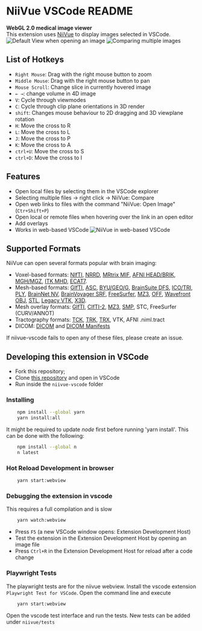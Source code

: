 # NiiVue VSCode README

**WebGL 2.0 medical image viewer**  
This extension uses [NiiVue](https://github.com/niivue/niivue) to display images selected in VSCode.  
![Default View when opening an image](media/default_view.png)
![Comparing multiple images](media/compare_view.png)

## List of Hotkeys

- `Right Mouse`: Drag with the right mouse button to zoom
- `Middle Mouse`: Drag with the right mouse button to pan
- `Mouse Scroll`: Change slice in currently hovered image
- `← →`: change volume in 4D image
- `V`: Cycle through viewmodes
- `C`: Cycle through clip plane orientations in 3D render
- `shift`: Changes mouse behaviour to 2D dragging and 3D viewplane rotation
- `H`: Move the cross to R
- `L`: Move the cross to L
- `J`: Move the cross to P
- `K`: Move the cross to A
- `ctrl+U`: Move the cross to S
- `ctrl+D`: Move the cross to I

## Features

- Open local files by selecting them in the VSCode explorer
- Selecting multiple files -> right click -> NiiVue: Compare
- Open web links to files with the command "NiiVue: Open Image" (`Ctr+Shift+P`)
- Open local or remote files when hovering over the link in an open editor
- Add overlays
- Works in web-based VSCode
![NiiVue in web-based VSCode](media/web_based.png)

## Supported Formats

NiiVue can open several formats popular with brain imaging:

- Voxel-based formats: [NIfTI](https://brainder.org/2012/09/23/the-nifti-file-format/), [NRRD](http://teem.sourceforge.net/nrrd/format.html), [MRtrix MIF](https://mrtrix.readthedocs.io/en/latest/getting_started/image_data.html#mrtrix-image-formats), [AFNI HEAD/BRIK](https://afni.nimh.nih.gov/pub/dist/doc/program_help/README.attributes.html), [MGH/MGZ](https://surfer.nmr.mgh.harvard.edu/fswiki/FsTutorial/MghFormat), [ITK MHD](https://itk.org/Wiki/ITK/MetaIO/Documentation#Reading_a_Brick-of-Bytes_.28an_N-Dimensional_volume_in_a_single_file.29), [ECAT7](https://github.com/openneuropet/PET2BIDS/tree/28aae3fab22309047d36d867c624cd629c921ca6/ecat_validation/ecat_info).
- Mesh-based formats: [GIfTI](https://www.nitrc.org/projects/gifti/), [ASC](http://www.grahamwideman.com/gw/brain/fs/surfacefileformats.htm), [BYU/GEO/G](http://www.grahamwideman.com/gw/brain/fs/surfacefileformats.htm), [BrainSuite DFS](http://brainsuite.org/formats/dfs/), [ICO/TRI](http://www.grahamwideman.com/gw/brain/fs/surfacefileformats.htm), [PLY](<https://en.wikipedia.org/wiki/PLY_(file_format)>), [BrainNet NV](https://www.nitrc.org/projects/bnv/), [BrainVoyager SRF](https://support.brainvoyager.com/brainvoyager/automation-development/84-file-formats/344-users-guide-2-3-the-format-of-srf-files), [FreeSurfer](http://www.grahamwideman.com/gw/brain/fs/surfacefileformats.htm), [MZ3](https://github.com/neurolabusc/surf-ice/tree/master/mz3), [OFF](<https://en.wikipedia.org/wiki/OFF_(file_format)>), [Wavefront OBJ](https://brainder.org/tag/obj/), [STL](https://medium.com/3d-printing-stories/why-stl-format-is-bad-fea9ecf5e45), [Legacy VTK](https://vtk.org/wp-content/uploads/2015/04/file-formats.pdf), [X3D](https://3dprint.nih.gov/).
- Mesh overlay formats: [GIfTI](https://www.nitrc.org/projects/gifti/), [CIfTI-2](https://balsa.wustl.edu/about/fileTypes), [MZ3](https://github.com/neurolabusc/surf-ice/tree/master/mz3), [SMP](https://support.brainvoyager.com/brainvoyager/automation-development/84-file-formats/40-the-format-of-smp-files), STC, FreeSurfer (CURV/ANNOT)
- Tractography formats: [TCK](https://mrtrix.readthedocs.io/en/latest/getting_started/image_data.html#tracks-file-format-tck), [TRK](http://trackvis.org/docs/?subsect=fileformat), [TRX](https://github.com/frheault/tractography_file_format), VTK, AFNI .niml.tract
- DICOM: [DICOM](https://dicom.nema.org/medical/dicom/current/output/chtml/part10/chapter_7.html) and [DICOM Manifests](docs/development-notes/dicom-manifests.md)

If niivue-vscode fails to open any of these files, please create an issue.

## Developing this extension in VSCode

- Fork this repository;
- Clone [this repository](https://github.com/korbinian90/niivue-vscode) and open in VSCode
- Run inside the `niivue-vscode` folder

### Installing

```bash
    npm install --global yarn
    yarn install:all
```

It might be required to update *node* first before running 'yarn install'. This can be done with the following:

```bash
    npm install --global n
    n latest
```

### Hot Reload Development in browser

```bash
    yarn start:webview
```

### Debugging the extension in vscode

This requires a full compilation and is slow

```bash
    yarn watch:webview
```

- Press `F5` (a new VSCode window opens: Extension Development Host)
- Test the extension in the Extension Development Host by opening an image file
- Press `Ctrl+R` in the Extension Development Host for reload after a code change

### Playwright Tests

The playwright tests are for the niivue webview.
Install the vscode extension `Playwright Test for VSCode`.
Open the command line and execute

```bash
    yarn start:webview
```

Open the vscode test interface and run the tests. New tests can be added under `niivue/tests`
